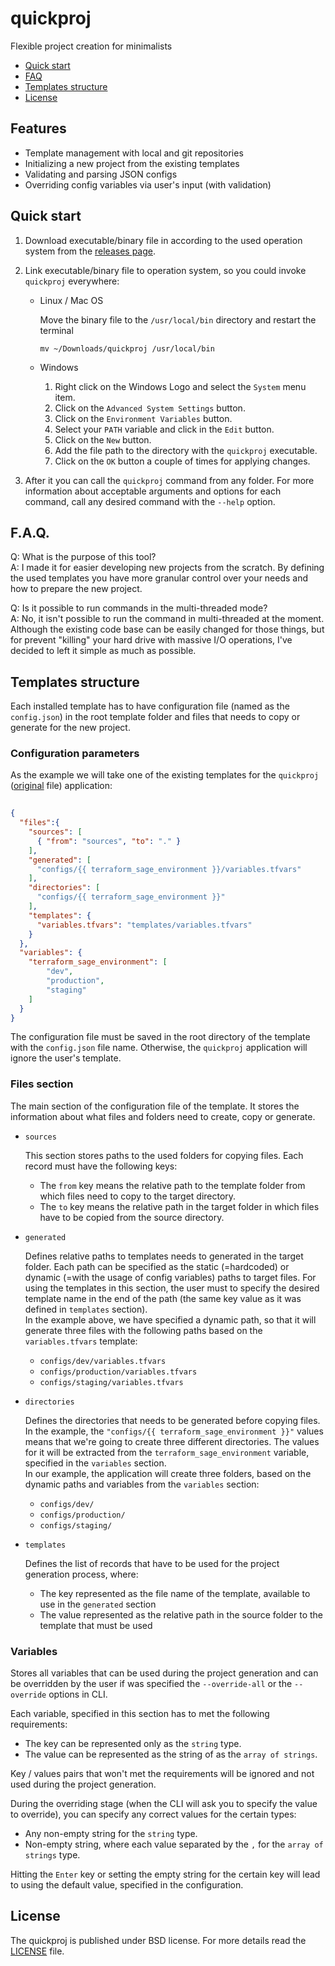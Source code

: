 # quickproj

Flexible project creation for minimalists

- [Quick start](#quick-start)
- [FAQ](#faq)
- [Templates structure](#templates-structure)
- [License](#license)

## Features

- Template management with local and git repositories
- Initializing a new project from the existing templates
- Validating and parsing JSON configs
- Overriding config variables via user's input (with validation)

## Quick start

1. Download executable/binary file in according to the used operation system from the [releases page](https://github.com/Relrin/quickproj/releases).

2. Link executable/binary file to operation system, so you could invoke `quickproj` everywhere:

    - Linux / Mac OS
  
        Move the binary file to the `/usr/local/bin` directory and restart the terminal
        ```
        mv ~/Downloads/quickproj /usr/local/bin
        ```
    
    - Windows
    
        1. Right click on the Windows Logo and select the `System` menu item.
        2. Click on the `Advanced System Settings` button.
        3. Click on the `Environment Variables` button.
        4. Select your `PATH` variable and click in the `Edit` button.
        5. Click on the `New` button.
        6. Add the file path to the directory with the `quickproj` executable.
        7. Click on the `OK` button a couple of times for applying changes.

3. After it you can call the `quickproj` command from any folder. For more information about acceptable arguments and options for each command, call any desired command with the `--help` option.

## F.A.Q.
Q: What is the purpose of this tool?  
A: I made it for easier developing new projects from the scratch. By defining the used templates you have more granular control over your needs and how to prepare the new project.

Q: Is it possible to run commands in the multi-threaded mode?   
A: No, it isn't possible to run the command in multi-threaded at the moment. Although the existing code base can be easily changed for those things, but for prevent "killing" your hard drive with massive I/O operations, I've decided to left it simple as much as possible.

## Templates structure
Each installed template has to have configuration file (named as the `config.json`) in the root template folder and files that needs to copy or generate for the new project.

### Configuration parameters
As the example we will take one of the existing templates for the `quickproj` ([original](https://github.com/Relrin/quickproj-templates/blob/master/terraform-sage/config.json) file) application:
```json
  
{
  "files":{
    "sources": [
      { "from": "sources", "to": "." }
    ],
    "generated": [
      "configs/{{ terraform_sage_environment }}/variables.tfvars"
    ],
    "directories": [
      "configs/{{ terraform_sage_environment }}"
    ],
    "templates": {
      "variables.tfvars": "templates/variables.tfvars"
    }
  },
  "variables": {
    "terraform_sage_environment": [
        "dev", 
        "production", 
        "staging"
    ]
  }
}
```
The configuration file must be saved in the root directory of the template with the `config.json` file name. Otherwise, the `quickproj` application will ignore the user's template.

### Files section
The main section of the configuration file of the template. It stores the information about what files and folders need to create, copy or generate.
- `sources`  
    
    This section stores paths to the used folders for copying files. Each record must have the following keys:  
     - The `from` key means the relative path to the template folder from which files need to copy to the target directory.
     - The `to` key means the relative path in the target folder in which files have to be copied from the source directory. 

- `generated`  

   Defines relative paths to templates needs to generated in the target folder. Each path can be specified as the static (=hardcoded) or dynamic (=with the usage of config variables) paths to target files. For using the templates in this section, the user must to specify the desired template name in the end of the path (the same key value as it was defined in `templates` section).  
   In the example above, we have specified a dynamic path, so that it will generate three files with the following paths based on the `variables.tfvars` template:
        
   - `configs/dev/variables.tfvars`
   - `configs/production/variables.tfvars`
   - `configs/staging/variables.tfvars`

- `directories`

   Defines the directories that needs to be generated before copying files. In the example, the `"configs/{{ terraform_sage_environment }}"` values means that we're going to create three different directories. The values for it will be extracted from the `terraform_sage_environment` variable, specified in the `variables` section.  
   In our example, the application will create three folders, based on the dynamic paths and variables from the `variables` section:
   
   - `configs/dev/`
   - `configs/production/`
   - `configs/staging/` 
  
- `templates`  

   Defines the list of records that have to be used for the project generation process, where: 
   
    - The key represented as the file name of the template, available to use in the `generated` section
    - The value represented as the relative path in the source folder to the template that must be used

### Variables
Stores all variables that can be used during the project generation and can be overridden by the user if was specified the `--override-all` or the `--override` options in CLI.   

Each variable, specified in this section has to met the following requirements:
- The key can be represented only as the `string` type.
- The value can be represented as the string of as the `array of strings`. 

Key / values pairs that won't met the requirements will be ignored and not used during the project generation.

During the overriding stage (when the CLI will ask you to specify the value to override), you can specify any correct values for the certain types:
 
- Any non-empty string for the `string` type.
- Non-empty string, where each value separated by the `,` for the `array of strings` type.

Hitting the `Enter` key or setting the empty string for the certain key will lead to using the default value, specified in the configuration.

## License

The quickproj is published under BSD license. For more details read the [LICENSE](https://github.com/Relrin/quickproj/blob/master/LICENSE) file.
